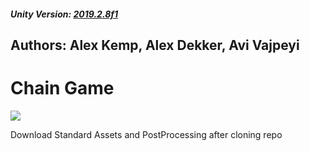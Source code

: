 ##### Unity Version: [2019.2.8f1](https://unity3d.com/get-unity/download/archive)

## Authors: Alex Kemp, Alex Dekker, Avi Vajpeyi

# Chain Game


![](https://raw.githubusercontent.com/avivajpeyi/ChainGame/dev/file.gif)



Download Standard Assets and PostProcessing after cloning repo

